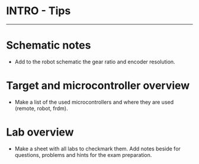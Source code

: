 # INTRO - Tips
---

# Schematic notes
* Add to the robot schematic the gear ratio and encoder resolution.

# Target and microcontroller overview
* Make a list of the used microcontrollers and where they are used (remote, robot, frdm).

# Lab overview
* Make a sheet with all labs to checkmark them. Add notes beside for questions, problems and hints for the exam preparation. 
